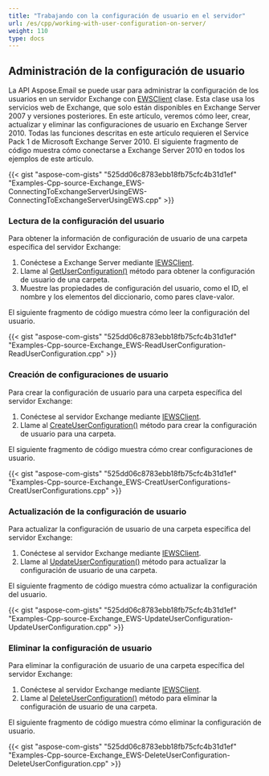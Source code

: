 ```yaml
---
title: "Trabajando con la configuración de usuario en el servidor"
url: /es/cpp/working-with-user-configuration-on-server/
weight: 110
type: docs
---
```


## **Administración de la configuración de usuario**
La API Aspose.Email se puede usar para administrar la configuración de los usuarios en un servidor Exchange con [EWSClient](https://apireference.aspose.com/cpp/email/class/aspose.email.clients.exchange.web_service.e_w_s_client/) clase. Esta clase usa los servicios web de Exchange, que solo están disponibles en Exchange Server 2007 y versiones posteriores. En este artículo, veremos cómo leer, crear, actualizar y eliminar las configuraciones de usuario en Exchange Server 2010. Todas las funciones descritas en este artículo requieren el Service Pack 1 de Microsoft Exchange Server 2010. El siguiente fragmento de código muestra cómo conectarse a Exchange Server 2010 en todos los ejemplos de este artículo.



{{< gist "aspose-com-gists" "525dd06c8783ebb18fb75cfc4b31d1ef" "Examples-Cpp-source-Exchange_EWS-ConnectingToExchangeServerUsingEWS-ConnectingToExchangeServerUsingEWS.cpp" >}}
### **Lectura de la configuración del usuario**
Para obtener la información de configuración de usuario de una carpeta específica del servidor Exchange:

1. Conéctese a Exchange Server mediante [IEWSClient](https://apireference.aspose.com/cpp/email/class/aspose.email.clients.exchange.web_service.i_e_w_s_client/).
1. Llame al [GetUserConfiguration()](https://apireference.aspose.com/cpp/email/class/aspose.email.clients.exchange.web_service.i_e_w_s_client/#a33a6fd6cd562b05c84b656a3c2515111) método para obtener la configuración de usuario de una carpeta.
1. Muestre las propiedades de configuración del usuario, como el ID, el nombre y los elementos del diccionario, como pares clave-valor.

El siguiente fragmento de código muestra cómo leer la configuración del usuario.



{{< gist "aspose-com-gists" "525dd06c8783ebb18fb75cfc4b31d1ef" "Examples-Cpp-source-Exchange_EWS-ReadUserConfiguration-ReadUserConfiguration.cpp" >}}
### **Creación de configuraciones de usuario**
Para crear la configuración de usuario para una carpeta específica del servidor Exchange:

1. Conéctese al servidor Exchange mediante [IEWSClient](https://apireference.aspose.com/cpp/email/class/aspose.email.clients.exchange.web_service.i_e_w_s_client/).
1. Llame al [CreateUserConfiguration()](https://apireference.aspose.com/cpp/email/class/aspose.email.clients.exchange.web_service.i_e_w_s_client/#a5dfcc5761b64ed0d0da8a6e45fc768db) método para crear la configuración de usuario para una carpeta.

El siguiente fragmento de código muestra cómo crear configuraciones de usuario.



{{< gist "aspose-com-gists" "525dd06c8783ebb18fb75cfc4b31d1ef" "Examples-Cpp-source-Exchange_EWS-CreatUserConfigurations-CreatUserConfigurations.cpp" >}}
### **Actualización de la configuración de usuario**
Para actualizar la configuración de usuario de una carpeta específica del servidor Exchange:

1. Conéctese al servidor Exchange mediante [IEWSClient](https://apireference.aspose.com/cpp/email/class/aspose.email.clients.exchange.web_service.i_e_w_s_client/).
1. Llame al [UpdateUserConfiguration()](https://apireference.aspose.com/cpp/email/class/aspose.email.clients.exchange.web_service.i_e_w_s_client/#a0abf4f3032f63918fca528cbf1d4418e) método para actualizar la configuración de usuario de una carpeta.

El siguiente fragmento de código muestra cómo actualizar la configuración del usuario.



{{< gist "aspose-com-gists" "525dd06c8783ebb18fb75cfc4b31d1ef" "Examples-Cpp-source-Exchange_EWS-UpdateUserConfiguration-UpdateUserConfiguration.cpp" >}}
### **Eliminar la configuración de usuario**
Para eliminar la configuración de usuario de una carpeta específica del servidor Exchange:

1. Conéctese al servidor Exchange mediante [IEWSClient](https://apireference.aspose.com/cpp/email/class/aspose.email.clients.exchange.web_service.i_e_w_s_client/).
1. Llame al [DeleteUserConfiguration()](https://apireference.aspose.com/cpp/email/class/aspose.email.clients.exchange.web_service.i_e_w_s_client/#a7e0d6d6b432cf8db13af6638b639806c) método para eliminar la configuración de usuario de una carpeta.

El siguiente fragmento de código muestra cómo eliminar la configuración de usuario.



{{< gist "aspose-com-gists" "525dd06c8783ebb18fb75cfc4b31d1ef" "Examples-Cpp-source-Exchange_EWS-DeleteUserConfiguration-DeleteUserConfiguration.cpp" >}}
